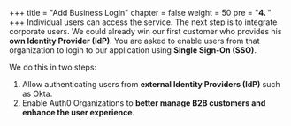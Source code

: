+++
title = "Add Business Login"
chapter = false
weight = 50
pre = "<b>4. </b>"
+++
Individual users can access the service. The next step is to integrate corporate users. We could already win our first customer who provides his **own Identity Provider (IdP)**. You are asked to enable users from that organization to login to our application using **Single Sign-On (SSO)**.

We do this in two steps:

1. Allow authenticating users from **external Identity Providers (IdP)** such as Okta.
2. Enable Auth0 Organizations to **better manage B2B customers and enhance the user experience**.
